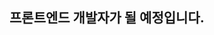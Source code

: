 ## 프론트엔드 개발자가 될 예정입니다.
<!-- 안녕하세요. 밥줄입니다. 포트폴리오를 보시면서 오타, 띄어쓰기, 개선할 부분을 아래 메일로 보내주시면 추후 반영하겠습니다.  감사합니다.  -->
 <!-- - 메일 : jsbobzul@naver.com -->